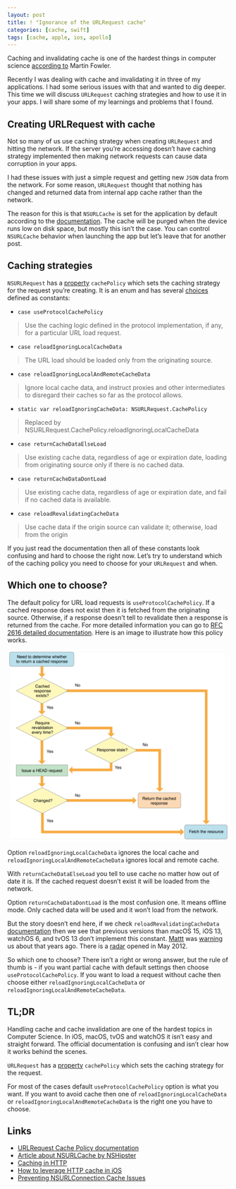 ```yaml
---
layout: post
title: ! "Ignorance of the URLRequest cache"
categories: [cache, swift]
tags: [cache, apple, ios, apollo]
---
```


Caching and invalidating cache is one of the hardest things in computer science [according to](https://martinfowler.com/bliki/TwoHardThings.html) Martin Fowler.

Recently I was dealing with cache and invalidating it in three of my applications. I had some serious issues with that and wanted to dig deeper. This time we will discuss  `URLRequest` caching strategies and how to use it in your apps. I will share some of my learnings and problems that I found.

<!--more-->

## Creating URLRequest with cache

Not so many of us use caching strategy when creating `URLRequest` and hitting the network. If the server you’re accessing doesn’t have caching strategy implemented then making network requests can cause data corruption in your apps.

I had these issues with just a simple request and getting new `JSON` data from the network. For some reason, `URLRequest` thought that nothing has changed and returned data from internal app cache rather than the network.

The reason for this is that `NSURLCache` is set for the application by default according to the [documentation](https://developer.apple.com/documentation/foundation/urlcache#//apple_ref/occ/clm/NSURLCache/setSharedURLCache:). The cache will be purged when the device runs low on disk space, but mostly this isn’t the case. You can control `NSURLCache` behavior when launching the app but let’s leave that for another post.

## Caching strategies

`NSURLRequest` has a [property](https://developer.apple.com/documentation/foundation/nsurlrequest/1407944-cachepolicy) `cachePolicy` which sets the caching strategy for the request you’re creating. It is an enum and has several [choices](https://developer.apple.com/documentation/foundation/nsurlrequest/cachepolicy) defined as constants:

* `case useProtocolCachePolicy`
> Use the caching logic defined in the protocol implementation, if any, for a particular URL load request.
* `case reloadIgnoringLocalCacheData`
> The URL load should be loaded only from the originating source.
* `case reloadIgnoringLocalAndRemoteCacheData`
> Ignore local cache data, and instruct proxies and other intermediates to disregard their caches so far as the protocol allows.
* `static var reloadIgnoringCacheData: NSURLRequest.CachePolicy`
> Replaced by NSURLRequest.CachePolicy.reloadIgnoringLocalCacheData
* `case returnCacheDataElseLoad`
> Use existing cache data, regardless of age or expiration date, loading from originating source only if there is no cached data.
* 	`case returnCacheDataDontLoad`
> Use existing cache data, regardless of age or expiration date, and fail if no cached data is available.
* `case reloadRevalidatingCacheData`
> Use cache data if the origin source can validate it; otherwise, load from the origin

If you just read the documentation then all of these constants look confusing and hard to choose the right now. Let’s try to understand which of the caching policy you need to choose for your `URLRequest` and when.

## Which one to choose?

The default policy for URL load requests is `useProtocolCachePolicy`. If a cached response does not exist then it is fetched from the originating source. Otherwise, if a response doesn’t tell to revalidate then a response is returned from the cache. For more detailed information you can go to [RFC 2616 detailed documentation](https://www.w3.org/Protocols/rfc2616/rfc2616-sec13.html#sec13). Here is an image to illustrate how this policy works.

![How useProtocolCachePolicy works](/assets/img/cache/cache-determination.png)

Option `reloadIgnoringLocalCacheData` ignores the local cache and `reloadIgnoringLocalAndRemoteCacheData` ignores local and remote cache.

With `returnCacheDataElseLoad` you tell to use cache no matter how out of date it is. If the cached request doesn’t exist it will be loaded from the network.

Option `returnCacheDataDontLoad` is the most confusion one. It means offline mode. Only cached data will be used and it won’t load from the network.

But the story doesn’t end here, if we check `reloadRevalidatingCacheData` [documentation](https://developer.apple.com/documentation/foundation/nsurlrequest/cachepolicy/reloadrevalidatingcachedata) then we see that previous versions than macOS 15, iOS 13, watchOS 6, and tvOS 13 don’t implement this constant. [Mattt](https://twitter.com/mattt) was [warning](https://nshipster.com/nsurlcache/) us about that years ago. There is a [radar](http://openradar.appspot.com/radar?id=1755401) opened in May 2012.

So which one to choose? There isn’t a right or wrong answer, but the rule of thumb is - if you want partial cache with default settings then choose `useProtocolCachePolicy`. If you want to load a request without cache then choose either `reloadIgnoringLocalCacheData` or `reloadIgnoringLocalAndRemoteCacheData`.

## TL;DR

Handling cache and cache invalidation are one of the hardest topics in Computer Science. In iOS, macOS, tvOS and watchOS it isn’t easy and straight forward. The official documentation is confusing and isn’t clear how it works behind the scenes.

`URLRequest` has a [property](https://developer.apple.com/documentation/foundation/nsurlrequest/1407944-cachepolicy) `cachePolicy` which sets the caching strategy for the request.

For most of the cases default `useProtocolCachePolicy` option is what you want. If you want to avoid cache then one of `reloadIgnoringLocalCacheData` or `reloadIgnoringLocalAndRemoteCacheData` is the right one you have to choose.

## Links

* [URLRequest Cache Policy documentation](https://developer.apple.com/documentation/foundation/nsurlrequest/cachepolicy)
* [Article about NSURLCache by NSHipster](https://nshipster.com/nsurlcache)
* [Caching in HTTP](https://www.w3.org/Protocols/rfc2616/rfc2616-sec13.html#sec13)
* [How to leverage HTTP cache in iOS](https://www.fabernovel.com/en/engineering/how-to-leverage-http-cache-in-ios)
* [Preventing NSURLConnection Cache Issues](https://codewithchris.com/preventing-nsurlconnection-cache-issues/)
